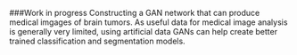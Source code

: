 ###Work in progress
Constructing a GAN network that can produce medical imgages of brain tumors. As useful data for medical image analysis is generally very limited, using artificial data
GANs can help create better trained classification and segmentation models.
